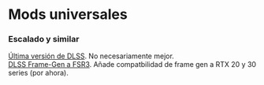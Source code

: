 # Mods universales

### Escalado y similar
[Última versión de DLSS](https://www.techpowerup.com/download/nvidia-dlss-dll/). No necesariamente mejor.  
[DLSS Frame-Gen a FSR3](https://github.com/Nukem9/dlssg-to-fsr3). Añade compatbilidad de frame gen a RTX 20 y 30 series (por ahora).